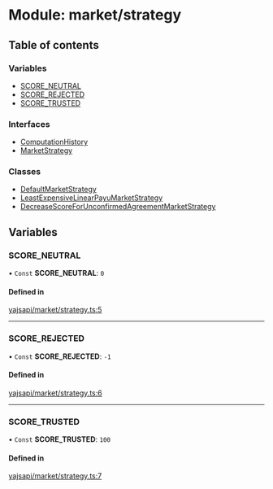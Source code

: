# Module: market/strategy

## Table of contents

### Variables

- [SCORE\_NEUTRAL](market_strategy.md#score_neutral)
- [SCORE\_REJECTED](market_strategy.md#score_rejected)
- [SCORE\_TRUSTED](market_strategy.md#score_trusted)

### Interfaces

- [ComputationHistory](../interfaces/market_strategy.ComputationHistory.md)
- [MarketStrategy](../interfaces/market_strategy.MarketStrategy.md)

### Classes

- [DefaultMarketStrategy](../classes/market_strategy.DefaultMarketStrategy.md)
- [LeastExpensiveLinearPayuMarketStrategy](../classes/market_strategy.LeastExpensiveLinearPayuMarketStrategy.md)
- [DecreaseScoreForUnconfirmedAgreementMarketStrategy](../classes/market_strategy.DecreaseScoreForUnconfirmedAgreementMarketStrategy.md)

## Variables

### SCORE\_NEUTRAL

• `Const` **SCORE\_NEUTRAL**: ``0``

#### Defined in

[yajsapi/market/strategy.ts:5](https://github.com/golemfactory/yajsapi/blob/dec68b9/yajsapi/market/strategy.ts#L5)

___

### SCORE\_REJECTED

• `Const` **SCORE\_REJECTED**: ``-1``

#### Defined in

[yajsapi/market/strategy.ts:6](https://github.com/golemfactory/yajsapi/blob/dec68b9/yajsapi/market/strategy.ts#L6)

___

### SCORE\_TRUSTED

• `Const` **SCORE\_TRUSTED**: ``100``

#### Defined in

[yajsapi/market/strategy.ts:7](https://github.com/golemfactory/yajsapi/blob/dec68b9/yajsapi/market/strategy.ts#L7)

